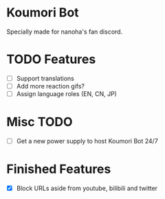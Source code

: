 # Koumori Bot

Specially made for nanoha's fan discord.

# TODO Features
- [ ] Support translations
- [ ] Add more reaction gifs?
- [ ] Assign language roles (EN, CN, JP)

# Misc TODO
- [ ] Get a new power supply to host Koumori Bot 24/7

# Finished Features
- [X] Block URLs aside from youtube, bilibili and twitter
